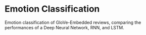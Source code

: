 # Emotion Classification

Emotion classification of GloVe-Embedded reviews, comparing the performances of a Deep Neural Network, RNN, and LSTM.
